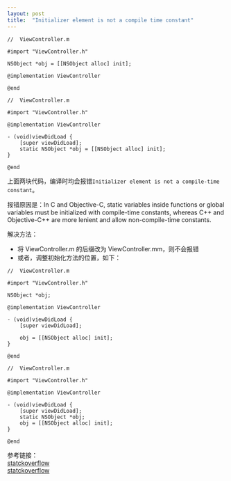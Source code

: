 ```yaml
---
layout: post
title:  "Initializer element is not a compile time constant"
---
```


```
//  ViewController.m

#import "ViewController.h"

NSObject *obj = [[NSObject alloc] init];

@implementation ViewController

@end
```

```
//  ViewController.m

#import "ViewController.h"

@implementation ViewController

- (void)viewDidLoad {
    [super viewDidLoad];
    static NSObject *obj = [[NSObject alloc] init];
}

@end
```

上面两块代码，编译时均会报错`Initializer element is not a compile-time constant`。

报错原因是：In C and Objective-C, static variables inside functions or global variables must be initialized with compile-time constants, whereas C++ and Objective-C++ are more lenient and allow non-compile-time constants.  

解决方法：
- 将 ViewController.m 的后缀改为 ViewController.mm，则不会报错
- 或者，调整初始化方法的位置，如下：

```
//  ViewController.m

#import "ViewController.h"

NSObject *obj;

@implementation ViewController

- (void)viewDidLoad {
    [super viewDidLoad];
    
    obj = [[NSObject alloc] init];
}

@end
```

```
//  ViewController.m

#import "ViewController.h"

@implementation ViewController

- (void)viewDidLoad {
    [super viewDidLoad];
    static NSObject *obj;
    obj = [[NSObject alloc] init];
}

@end
```

参考链接：  
[statckoverflow](https://stackoverflow.com/questions/6143107/compiler-error-initializer-element-is-not-a-compile-time-constant)  
[statckoverflow](https://stackoverflow.com/questions/12304740/initializer-element-is-not-a-compile-time-constant-why)
